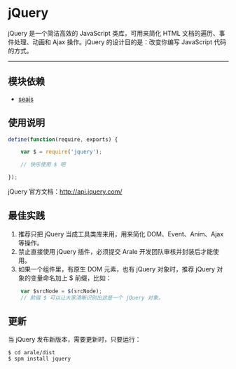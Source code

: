 
# jQuery

jQuery 是一个简洁高效的 JavaScript 类库，可用来简化 HTML 文档的遍历、事件处理、动画和
Ajax 操作。jQuery 的设计目的是：改变你编写 JavaScript 代码的方式。

---


## 模块依赖

 - [seajs](seajs/README.md)


## 使用说明

```js
define(function(require, exports) {

    var $ = require('jquery');

    // 快乐使用 $ 吧

});
```

jQuery 官方文档：<http://api.jquery.com/>


## 最佳实践

1. 推荐只把 jQuery 当成工具类库来用，用来简化 DOM、Event、Anim、Ajax 等操作。
2. 禁止直接使用 jQuery 插件，必须提交 Arale 开发团队审核并封装后才能使用。
3. 如果一个组件里，有原生 DOM 元素，也有 jQuery 对象时，推荐 jQuery 对象的变量命名加上 $ 前缀，比如：

```js
    var $srcNode = $(srcNode);
    // 前缀 $ 可以让大家清晰识别出这是一个 jQuery 对象。
```


## 更新

当 jQuery 发布新版本，需要更新时，只要运行：

```
$ cd arale/dist
$ spm install jquery
```
